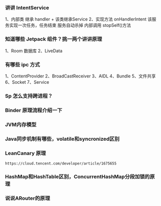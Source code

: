 ### 讲讲 IntentService

1、内部类 继承 handler + 该类继承Service
2、实现方法 onHandlerIntent 该服务实现一次任务，任务结束 服务自动杀掉  内部调用 stopSelf()方法

### 知道哪些 Jetpack 组件？挑一两个讲讲原理

1、Room 数据库
2、LiveData

### 有哪些 ipc 方式

1、ContentProvider
2、BroadCastReceiver
3、AIDL
4、Bundle
5、文件共享
6、Socket
7、Service

### Sp 怎么支持跨进程？

### Binder 原理流程介绍一下

### JVM内存模型

### Java同步机制有哪些，volatile和syncronized区别


### LeanCanary 原理
    https://cloud.tencent.com/developer/article/1675655
    
    
### HashMap和HashTable区别，ConcurrentHashMap分段加锁的原理
        
        
### 说说ARouter的原理



